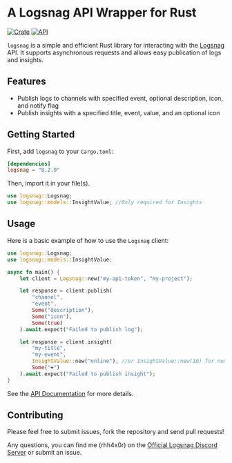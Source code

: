 # A Logsnag API Wrapper for Rust

[![Crate](https://img.shields.io/crates/v/logsnag.svg)](https://crates.io/crates/logsnag)
[![API](https://docs.rs/logsnag/badge.svg)](https://docs.rs/logsnag)

`logsnag` is a simple and efficient Rust library for interacting with the [Logsnag](https://docs.logsnag.com/endpoints/log) API. It supports asynchronous requests and allows easy publication of logs and insights.

## Features

- Publish logs to channels with specified event, optional description, icon, and notify flag
- Publish insights with a specified title, event, value, and an optional icon

## Getting Started

First, add `logsnag` to your `Cargo.toml`:

```toml
[dependencies]
logsnag = "0.2.0"
```
Then, import it in your file(s).

```rust
use logsnag::Logsnag;
use logsnag::models::InsightValue; //Only required for Insights
```

## Usage

Here is a basic example of how to use the `Logsnag` client:

```rust
use logsnag::Logsnag;
use logsnag::models::InsightValue;

async fn main() {
    let client = Logsnag::new("my-api-token", "my-project");

    let response = client.publish(
        "channel",
        "event",
        Some("description"),
        Some("icon"),
        Some(true)
    ).await.expect("Failed to publish log");

    let response = client.insight(
        "my-title", 
        "my-event", 
        InsightValue::new("online"), //or InsightValue::new(10) for numbers 
        Some("❤️")
    ).await.expect("Failed to publish insight");
}
```

See the [API Documentation](https://docs.rs/logsnag) for more details.

## Contributing

Please feel free to submit issues, fork the repository and send pull requests!

Any questions, you can find me (rhh4x0r) on the [Official Logsnag Discord Server](https://discord.gg/udRNTt7xCJ) or submit an issue.
